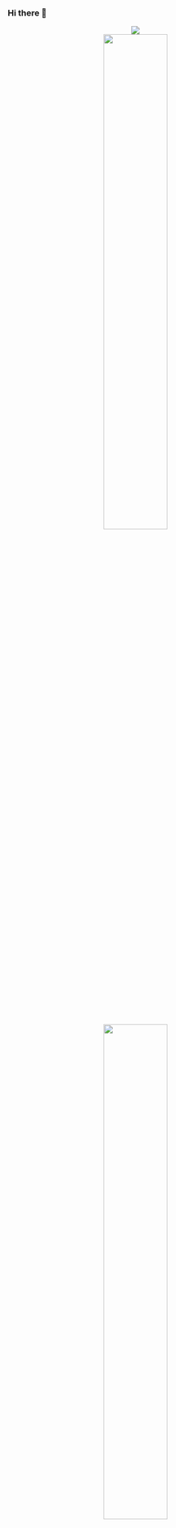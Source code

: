 ### Hi there 👋

<p align="center">
  <img width="auto" src ="https://github-readme-stats.vercel.app/api?username=AlexGavrilov939&show_icons=true&count_private=true&theme=darcula&hide_border=true&hide=issues,contribs,prs,stars&bg_color=00000000">
    <br>
  <img height="50%" src ="https://github-readme-streak-stats.herokuapp.com?user=AlexGavrilov939&theme=darcula&hide_border=true&background=FFFFFF00">
  <img height="50%" width="auto" src ="https://github-readme-stats.vercel.app/api/top-langs/?username=AlexGavrilov939&layout=compact&hide_border=true&theme=darcula&bg_color=00000000&langs_count=6">
  <br>
  <a href="https://www.buymeacoffee.com/AlexGavrilov939"> <img align="center" src="https://cdn.buymeacoffee.com/buttons/v2/default-orange.png" height="50" width="210" alt="AlexGavrilov939" /></a>
</p>


![Visitor Count](https://profile-counter.glitch.me/AlexGavrilov939/count.svg)

